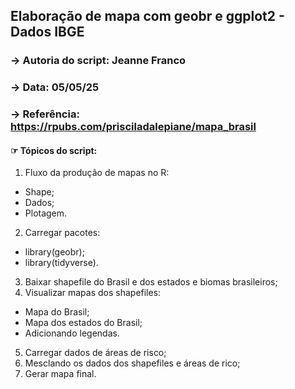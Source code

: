 ## Elaboração de mapa com geobr e ggplot2 - Dados IBGE

### → Autoria do script: Jeanne Franco 
### → Data: 05/05/25 
### → Referência: https://rpubs.com/prisciladalepiane/mapa_brasil 

#### ☞ Tópicos do script:

1. Fluxo da produção de mapas no R:
- Shape;
- Dados;
- Plotagem.
2. Carregar pacotes:
- library(geobr);
- library(tidyverse).
3. Baixar shapefile do Brasil e dos estados e biomas brasileiros;
4. Visualizar mapas dos shapefiles:
- Mapa do Brasil;
- Mapa dos estados do Brasil;
- Adicionando legendas.
5. Carregar dados de áreas de risco;
6. Mesclando os dados dos shapefiles e áreas de rico;
7. Gerar mapa final. 

